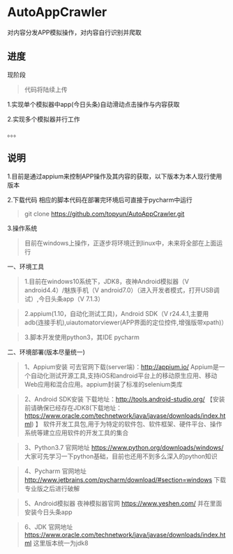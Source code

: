 # AutoAppCrawler
对内容分发APP模拟操作，对内容自行识别并爬取


## 进度

现阶段
>代码将陆续上传

1.实现单个模拟器中app(今日头条)自动滑动点击操作与内容获取

2.实现多个模拟器并行工作

。。。

## 说明

1.目前是通过appium来控制APP操作及其内容的获取，以下版本为本人现行使用版本

2.下载代码 相应的脚本代码在部署完环境后可直接于pycharm中运行
>git clone https://github.com/topyun/AutoAppCrawler.git

3.操作系统
>目前在windows上操作，正逐步将环境迁到linux中，未来将全部在上面运行


一、环境工具
>1.目前在windows10系统下，JDK8，夜神Android模拟器（V android4.4）/魅族手机（V android7.0）（进入开发者模式，打开USB调试）,今日头条app（V 7.1.3）

>2.appium(1.10，自动化测试工具)，Android SDK（V r24.4.1,主要用adb(连接手机),uiautomatorviewer(APP界面的定位控件,增强版带xpath)）

>3.脚本开发使用python3，其IDE pycharm


二、环境部署(版本尽量统一)
>1、Appium安装 可去官网下载(server端)：http://appium.io/  Appium是一个自动化测试开源工具,支持iOS和android平台上的移动原生应用、移动Web应用和混合应用。appium封装了标准的selenium类库

>2、Android SDK安装 下载地址：http://tools.android-studio.org/ 【安装前请确保已经存在JDK8(下载地址：https://www.oracle.com/technetwork/java/javase/downloads/index.html) 】 软件开发工具包,用于为特定的软件包、软件框架、硬件平台、操作系统等建立应用软件的开发工具的集合

>3、Python3.7 官网地址 https://www.python.org/downloads/windows/ 大家可先学习一下python基础，目前也还用不到多么深入的python知识

>4、Pycharm 官网地址 http://www.jetbrains.com/pycharm/download/#section=windows 下载专业版之后进行破解

>5、Android模拟器 夜神模拟器官网 https://www.yeshen.com/ 并在里面安装今日头条app

>6、JDK 官网地址 https://www.oracle.com/technetwork/java/javase/downloads/index.html 这里版本统一为jdk8
